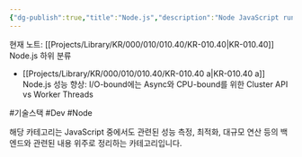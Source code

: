 ```yaml
---
{"dg-publish":true,"title":"Node.js","description":"Node JavaScript runtime 환경에 관한 글입니다. 비동기, event loop, 병렬 처리등과 같은 Node의 구조에 대한 이야기뿐만아니라 ClusterAPI , Worker Threds 와같은 성능 향상에 관아 이야기도다룹니다.","permalink":"/projects/library/kr/000/010/010-40/kr-010-40/","dgPassFrontmatter":true,"noteIcon":"0","created":"2024-12-02T16:02:44.653+09:00","updated":"2025-04-09T14:31:29.020+09:00"}
---
```


현재 노트: [[Projects/Library/KR/000/010/010.40/KR-010.40\|KR-010.40]] Node.js
하위 분류
- [[Projects/Library/KR/000/010/010.40/KR-010.40 a\|KR-010.40 a]] Node.js 성능 향상: I/O-bound에는 Async와 CPU-bound를 위한 Cluster API vs Worker Threads

#기술스택 #Dev #Node 

해당 카테고리는 JavaScript 중에서도 관련된 성능 측정, 최적화, 대규모 연산 등의 백엔드와 관련된 내용 위주로 정리하는 카테고리입니다.